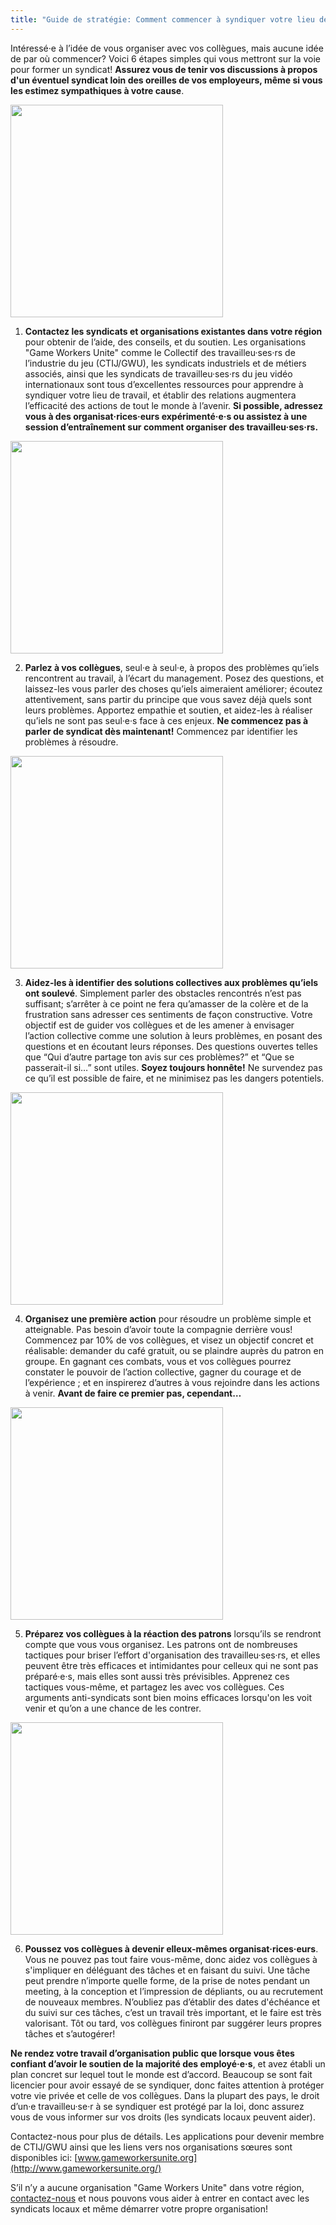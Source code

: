 ```yaml
---
title: "Guide de stratégie: Comment commencer à syndiquer votre lieu de travail"
---
```

Intéressé·e à l’idée de vous organiser avec vos collègues, mais aucune idée de par où commencer? Voici 6 étapes simples qui vous mettront sur la voie pour former un syndicat! **Assurez vous de tenir vos discussions à propos d'un éventuel syndicat loin des oreilles de vos employeurs, même si vous les estimez sympathiques à votre cause**.

<div class="md-img">
<img
src="/images/Goomba_01.png"
alt=""
style="width:340px;max-width:100%;"
/>
</div>

1. **Contactez les syndicats et organisations existantes dans votre région** pour obtenir de l’aide, des conseils, et du soutien. Les organisations "Game Workers Unite" comme le Collectif des travailleu·ses·rs de l’industrie du jeu (CTIJ/GWU), les syndicats industriels et de métiers associés, ainsi que les syndicats de travailleu·ses·rs du jeu vidéo internationaux sont tous d’excellentes ressources pour apprendre à syndiquer votre lieu de travail, et établir des relations augmentera l’efficacité des actions de tout le monde à l’avenir. **Si possible, adressez vous à des organisat·rices·eurs expérimenté·e·s ou assistez à une session d’entraînement sur comment organiser des travailleu·ses·rs.**

<div class="md-img">
<img
src="/images/Goomba_02.png"
alt=""
style="width:340px;max-width:100%;"
/>
</div>

2. **Parlez à vos collègues**, seul·e à seul·e, à propos des problèmes qu’iels rencontrent au travail, à l’écart du management. Posez des questions, et laissez-les vous parler des choses qu’iels aimeraient améliorer; écoutez attentivement, sans partir du principe que vous savez déjà quels sont leurs problèmes. Apportez empathie et soutien, et aidez-les à réaliser qu’iels ne sont pas seul·e·s face à ces enjeux. **Ne commencez pas à parler de syndicat dès maintenant!** Commencez par identifier les problèmes à résoudre.

<div class="md-img">
<img
src="/images/Goomba_03.png"
alt=""
style="width:340px;max-width:100%;"
/>
</div>

3. **Aidez-les à identifier des solutions collectives aux problèmes qu’iels ont soulevé**. Simplement parler des obstacles rencontrés n’est pas suffisant; s’arrêter à ce point ne fera qu’amasser de la colère et de la frustration sans adresser ces sentiments de façon constructive. Votre objectif est de guider vos collègues et de les amener à envisager l’action collective comme une solution à leurs problèmes, en posant des questions et en écoutant leurs réponses. Des questions ouvertes telles que “Qui d’autre partage ton avis sur ces problèmes?” et “Que se passerait-il si…” sont utiles. **Soyez toujours honnête!** Ne survendez pas ce qu’il est possible de faire, et ne minimisez pas les dangers potentiels.

<div class="md-img">
<img
src="/images/Goomba_04.png"
alt=""
style="width:340px;max-width:100%;"
/>
</div>

4. **Organisez une première action** pour résoudre un problème simple et atteignable. Pas besoin d’avoir toute la compagnie derrière vous! Commencez par 10% de vos collègues, et visez un objectif concret et réalisable: demander du café gratuit, ou se plaindre auprès du patron en groupe. En gagnant ces combats, vous et vos collègues pourrez constater le pouvoir de l’action collective, gagner du courage et de l’expérience ; et en inspirerez d’autres à vous rejoindre dans les actions à venir. **Avant de faire ce premier pas, cependant…**

<div class="md-img">
<img
src="/images/Goomba_05.png"
alt=""
style="width:340px;max-width:100%;"
/>
</div>

5. **Préparez vos collègues à la réaction des patrons** lorsqu’ils se rendront compte que vous vous organisez. Les patrons ont de nombreuses tactiques pour briser l’effort d'organisation des travailleu·ses·rs, et elles peuvent être très efficaces et intimidantes pour celleux qui ne sont pas préparé·e·s, mais elles sont aussi très prévisibles. Apprenez ces tactiques vous-même, et partagez les avec vos collègues. Ces arguments anti-syndicats sont bien moins efficaces lorsqu'on les voit venir et qu’on a une chance de les contrer.

<div class="md-img">
<img
src="/images/Goomba_06.png"
alt=""
style="width:340px;max-width:100%;"
/>
</div>

6. **Poussez vos collègues à devenir elleux-mêmes organisat·rices·eurs**. Vous ne pouvez pas tout faire vous-même, donc aidez vos collègues à s'impliquer en déléguant des tâches et en faisant du suivi. Une tâche peut prendre n’importe quelle forme, de la prise de notes pendant un meeting, à la conception et l’impression de dépliants, ou au recrutement de nouveaux membres. N’oubliez pas d’établir des dates d'échéance et du suivi sur ces tâches, c’est un travail très important, et le faire est très valorisant. Tôt ou tard, vos collègues finiront par suggérer leurs propres tâches et s’autogérer!

**Ne rendez votre travail d’organisation public que lorsque vous êtes confiant d’avoir le soutien de la majorité des employé·e·s**, et avez établi un plan concret sur lequel tout le monde est d’accord. Beaucoup se sont fait licencier pour avoir essayé de se syndiquer, donc faites attention à protéger votre vie privée et celle de vos collègues. Dans la plupart des pays, le droit d’un·e travailleu·se·r à se syndiquer est protégé par la loi, donc assurez vous de vous informer sur vos droits (les syndicats locaux peuvent aider).

Contactez-nous pour plus de détails. Les applications pour devenir membre de CTIJ/GWU ainsi que les liens vers nos organisations sœures sont disponibles ici: [www.gameworkersunite.org](http://www.gameworkersunite.org/)

S’il n’y a aucune organisation "Game Workers Unite" dans votre région, [contactez-nous](https://www.gameworkersunite.org/) et nous pouvons vous aider à entrer en contact avec les syndicats locaux et même démarrer votre propre organisation!
